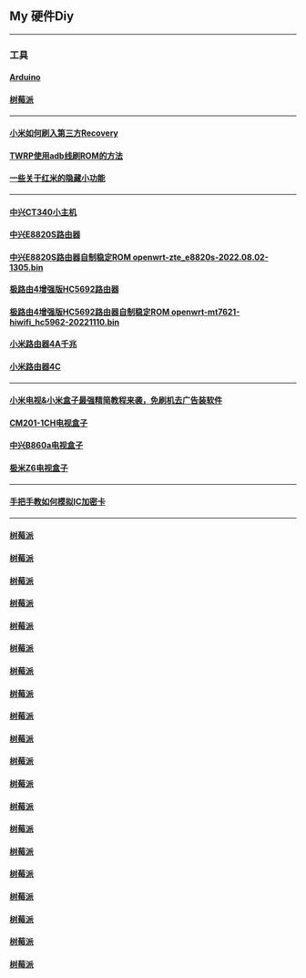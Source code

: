 ## My 硬件Diy
----------------------------------------------------------------

### 工具

#### [Arduino](https://mokk731.github.io/txt/mydiy/Arduino.txt)

#### [树莓派](https://mokk731.github.io/txt/mydiy/树莓派.txt)


----------------------------------------------------------------


#### [小米如何刷入第三方Recovery](https://mokk731.github.io/txt/mydiy/小米如何刷入第三方Recovery.txt)

#### [TWRP使用adb线刷ROM的方法](https://mokk731.github.io/txt/mydiy/TWRP使用adb线刷ROM的方法.txt)


#### [一些关于红米的隐藏小功能](https://mokk731.github.io/txt/mydiy/一些关于红米的隐藏小功能.txt)




----------------------------------------------------------------


#### [中兴CT340小主机](https://mokk731.github.io/txt/mydiy/中兴CT340.txt)

#### [中兴E8820S路由器](https://mokk731.github.io/txt/mydiy/中兴E8820S.txt)

#### [中兴E8820S路由器自制稳定ROM openwrt-zte_e8820s-2022.08.02-1305.bin](https://mokk7310.github.io/Rom/openwrt-zte_e8820s-2022.08.02-1305.bin)

#### [极路由4增强版HC5692路由器](https://mokk731.github.io/txt/mydiy/极路由4增强版HC5692.txt)

#### [极路由4增强版HC5692路由器自制稳定ROM openwrt-mt7621-hiwifi_hc5962-20221110.bin](https://mokk7310.github.io/Rom/openwrt-mt7621-hiwifi_hc5962-20221110.bin)


#### [小米路由器4A千兆](https://mokk731.github.io/txt/mydiy/小米路由器4A千兆.txt)

#### [小米路由器4C](https://mokk731.github.io/txt/mydiy/小米路由器4C.txt)


----------------------------------------------------------------


#### [小米电视&小米盒子最强精简教程来袭，免刷机去广告装软件](https://mokk731.github.io/txt/mydiy/小米电视&小米盒子最强精简教程来袭，免刷机去广告装软件.txt)

#### [CM201-1CH电视盒子](https://mokk731.github.io/txt/mydiy/CM201-1CH.txt)

#### [中兴B860a电视盒子](https://mokk731.github.io/txt/mydiy/中兴B860a.txt)

#### [极米Z6电视盒子](https://mokk731.github.io/txt/mydiy/极米Z6.txt)


----------------------------------------------------------------


#### [手把手教如何模拟IC加密卡](https://mokk731.github.io/txt/mydiy/手把手教如何模拟IC加密卡.txt)







----------------------------------------------------------------


#### [树莓派](https://mokk731.github.io/txt/mydiy/树莓派.txt)

#### [树莓派](https://mokk731.github.io/txt/mydiy/树莓派.txt)

#### [树莓派](https://mokk731.github.io/txt/mydiy/树莓派.txt)

#### [树莓派](https://mokk731.github.io/txt/mydiy/树莓派.txt)

#### [树莓派](https://mokk731.github.io/txt/mydiy/树莓派.txt)

#### [树莓派](https://mokk731.github.io/txt/mydiy/树莓派.txt)

#### [树莓派](https://mokk731.github.io/txt/mydiy/树莓派.txt)

#### [树莓派](https://mokk731.github.io/txt/mydiy/树莓派.txt)

#### [树莓派](https://mokk731.github.io/txt/mydiy/树莓派.txt)

#### [树莓派](https://mokk731.github.io/txt/mydiy/树莓派.txt)

#### [树莓派](https://mokk731.github.io/txt/mydiy/树莓派.txt)

#### [树莓派](https://mokk731.github.io/txt/mydiy/树莓派.txt)

#### [树莓派](https://mokk731.github.io/txt/mydiy/树莓派.txt)

#### [树莓派](https://mokk731.github.io/txt/mydiy/树莓派.txt)

#### [树莓派](https://mokk731.github.io/txt/mydiy/树莓派.txt)

#### [树莓派](https://mokk731.github.io/txt/mydiy/树莓派.txt)

#### [树莓派](https://mokk731.github.io/txt/mydiy/树莓派.txt)

#### [树莓派](https://mokk731.github.io/txt/mydiy/树莓派.txt)

#### [树莓派](https://mokk731.github.io/txt/mydiy/树莓派.txt)

#### [树莓派](https://mokk731.github.io/txt/mydiy/树莓派.txt)

















